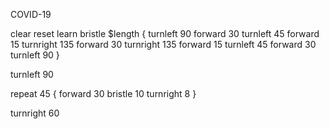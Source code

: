 COVID-19

clear
reset
learn bristle $length {
turnleft 90
forward 30
turnleft 45
forward 15
turnright 135
forward 30
turnright 135
forward 15
turnleft 45
forward 30
turnleft 90
}

turnleft 90

repeat 45
{
forward 30
bristle 10
turnright 8
}

turnright 60